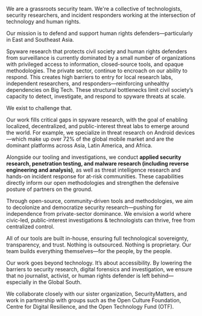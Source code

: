 We are a grassroots security team. We're a collective of technologists, security researchers, and incident responders working at the intersection of technology and human rights. 

Our mission is to defend and support human rights defenders—particularly in East and Southeast Asia.

Spyware research that protects civil society and human rights defenders from surveillance is currently dominated by a small number of organizations with privileged access to information, closed-source tools, and opaque methodologies. The private sector, continue to encroach on our ability to respond. This creates high barriers to entry for local research labs, independent researchers, and responders—reinforcing unhealthy dependencies on Big Tech. These structural bottlenecks limit civil society’s capacity to detect, investigate, and respond to spyware threats at scale.

We exist to challenge that.

Our work fills critical gaps in spyware research, with the goal of enabling localized, decentralized, and public-interest threat labs to emerge around the world. For example, we specialize in threat research on Android devices—which make up over 72% of the global mobile market and are the dominant platforms across Asia, Latin America, and Africa.

Alongside our tooling and investigations, we conduct **applied security research, penetration testing, and malware research (including reverse engineering and analysis)**, as well as threat intelligence research and hands-on incident response for at-risk communities. These capabilities directly inform our open methodologies and strengthen the defensive posture of partners on the ground.

Through open-source, community-driven tools and methodologies, we aim to decolonize and democratize security research—pushing for independence from private-sector dominance. We envision a world where civic-led, public-interest investigations & technologists can thrive, free from centralized control.

All of our tools are built in-house, ensuring full technological sovereignty, transparency, and trust. Nothing is outsourced. Nothing is proprietary. Our team builds everything themselves—for the people, by the people.

Our work goes beyond technology. It’s about accessibility. By lowering the barriers to security research, digital forensics and investigation, we ensure that no journalist, activist, or human rights defender is left behind—especially in the Global South.

We collaborate closely with our sister organization, SecurityMatters, and work in partnership with groups such as the Open Culture Foundation, Centre for Digital Resilience, and the Open Technology Fund (OTF).
